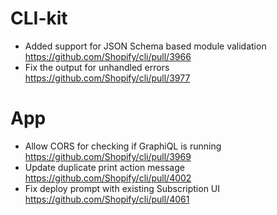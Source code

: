 # CLI-kit
- Added support for JSON Schema based module validation https://github.com/Shopify/cli/pull/3966
- Fix the output for unhandled errors https://github.com/Shopify/cli/pull/3977

# App

- Allow CORS for checking if GraphiQL is running https://github.com/Shopify/cli/pull/3969
- Update duplicate print action message https://github.com/Shopify/cli/pull/4002
- Fix deploy prompt with existing Subscription UI https://github.com/Shopify/cli/pull/4061
